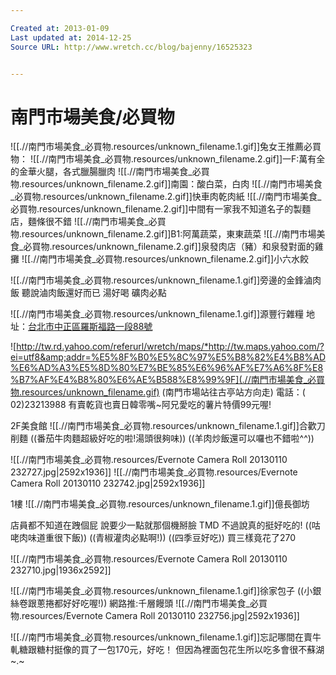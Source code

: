 ```yaml
---

Created at: 2013-01-09
Last updated at: 2014-12-25
Source URL: http://www.wretch.cc/blog/bajenny/16525323


---
```


# 南門市場美食/必買物


![[.//南門市場美食_必買物.resources/unknown_filename.1.gif]]兔女王推薦必買物：
![[.//南門市場美食_必買物.resources/unknown_filename.2.gif]]一F:萬有全的金華火腿，各式臘腸臘肉
![[.//南門市場美食_必買物.resources/unknown_filename.2.gif]]南園：酸白菜，白肉
![[.//南門市場美食_必買物.resources/unknown_filename.2.gif]]快車肉乾肉紙
![[.//南門市場美食_必買物.resources/unknown_filename.2.gif]]中間有一家我不知道名子的製麵店，麵條很不錯
![[.//南門市場美食_必買物.resources/unknown_filename.2.gif]]B1:阿萬蔬菜，東東蔬菜
![[.//南門市場美食_必買物.resources/unknown_filename.2.gif]]泉發肉店（豬）和泉發對面的雞攤
![[.//南門市場美食_必買物.resources/unknown_filename.2.gif]]小六水餃

![[.//南門市場美食_必買物.resources/unknown_filename.1.gif]]旁邊的金鋒滷肉飯
聽說滷肉飯還好而已
湯好喝
礦肉必點

![[.//南門市場美食_必買物.resources/unknown_filename.1.gif]]源豐行雜糧
地址：[台北市中正區羅斯福路一段88號](http://tw.rd.yahoo.com/referurl/wretch/maps/*http://tw.maps.yahoo.com/?ei=utf8&amp;addr=%E5%8F%B0%E5%8C%97%E5%B8%82%E4%B8%AD%E6%AD%A3%E5%8D%80%E7%BE%85%E6%96%AF%E7%A6%8F%E8%B7%AF%E4%B8%80%E6%AE%B588%E8%99%9F)

![http://tw.rd.yahoo.com/referurl/wretch/maps/*http://tw.maps.yahoo.com/?ei=utf8&amp;addr=%E5%8F%B0%E5%8C%97%E5%B8%82%E4%B8%AD%E6%AD%A3%E5%8D%80%E7%BE%85%E6%96%AF%E7%A6%8F%E8%B7%AF%E4%B8%80%E6%AE%B588%E8%99%9F](.//南門市場美食_必買物.resources/unknown_filename.gif)
(南門市場站往古亭站方向走)
電話：( 02)23213988
有賣乾貨也賣日韓零嘴~阿兄愛吃的薯片特價99元喔!

2F美食館
![[.//南門市場美食_必買物.resources/unknown_filename.1.gif]]合歡刀削麵
((番茄牛肉麵超級好吃的啦!湯頭很夠味))
((羊肉炒飯還可以囉也不錯啦^^))

![[.//南門市場美食_必買物.resources/Evernote Camera Roll 20130110 232727.jpg\|2592x1936]]
![[.//南門市場美食_必買物.resources/Evernote Camera Roll 20130110 232742.jpg\|2592x1936]]

1樓
![[.//南門市場美食_必買物.resources/unknown_filename.1.gif]]億長御坊

店員都不知道在跩個屁
說要少一點就那個機掰臉 TMD
不過說真的挺好吃的!
((咕咾肉味道重很下飯))
((青椒灌肉必點啊!))
((四季豆好吃))
買三樣竟花了270

![[.//南門市場美食_必買物.resources/Evernote Camera Roll 20130110 232710.jpg\|1936x2592]]

![[.//南門市場美食_必買物.resources/unknown_filename.1.gif]]徐家包子
((小銀絲卷跟蔥捲都好好吃喔!))
網路推:千層饅頭
![[.//南門市場美食_必買物.resources/Evernote Camera Roll 20130110 232756.jpg\|2592x1936]]

![[.//南門市場美食_必買物.resources/unknown_filename.1.gif]]忘記哪間在賣牛軋糖跟糖村挺像的買了一包170元，好吃！
但因為裡面包花生所以吃多會很不蘇湖~.~

